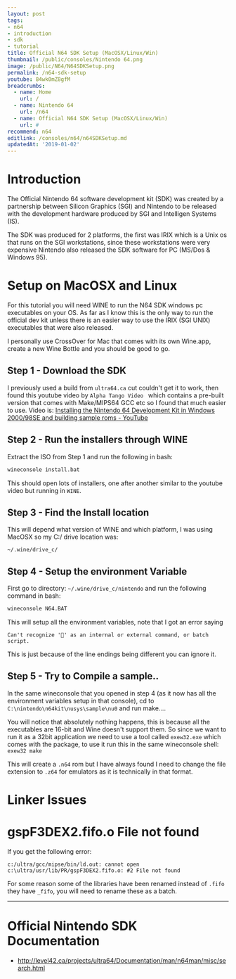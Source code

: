 ```yaml
---
layout: post
tags: 
- n64
- introduction
- sdk
- tutorial
title: Official N64 SDK Setup (MacOSX/Linux/Win)
thumbnail: /public/consoles/Nintendo 64.png
image: /public/N64/N64SDKSetup.png
permalink: /n64-sdk-setup
youtube: 84wk0mZ8gfM
breadcrumbs:
  - name: Home
    url: /
  - name: Nintendo 64
    url: /n64
  - name: Official N64 SDK Setup (MacOSX/Linux/Win)
    url: #
recommend: n64
editlink: /consoles/n64/n64SDKSetup.md
updatedAt: '2019-01-02'
---
```


# Introduction
The Official Nintendo 64 software development kit (SDK) was created by a partnership between Silicon Graphics (SGI) and Nintendo to be released with the development hardware produced by SGI and Intelligen Systems (IS).

The SDK was produced for 2 platforms, the first was IRIX which is a Unix os that runs on the SGI workstations, since these workstations were very expensive Nintendo also released the SDK software for PC (MS/Dos & Windows 95). 

# Setup on MacOSX and Linux
For this tutorial you will need WINE to run the N64 SDK windows pc executables on your OS. As far as I know this is the only way to run the official dev  kit unless there is an easier way to use the IRIX (SGI UNIX) executables that were also released.

I personally use CrossOver for Mac that comes with its own Wine.app, create a new Wine Bottle and you should be good to go.

## Step 1 - Download the SDK
I previously used a build from `ultra64.ca` cut couldn't get it to work, then found this youtube video by `Alpha Tango Video
` which contains a pre-built version that comes with Make/MIPS64 GCC etc so I found that much easier to use. Video is: [Installing the Nintendo 64 Development Kit in Windows 2000/98SE and building sample roms - YouTube](https://www.youtube.com/watch?v=84wk0mZ8gfM)

## Step 2 - Run the installers through WINE
Extract the ISO from Step 1 and run the following in bash:
```bash
wineconsole install.bat
```

This should open lots of installers, one after another similar to the youtube video but running in `WINE`.

## Step 3 - Find the Install location
This will depend what version of WINE and which platform, I was using MacOSX so my C:/ drive location was:
```
~/.wine/drive_c/
```

## Step 4 - Setup the environment Variable
First go to directory: `~/.wine/drive_c/nintendo` and run the following command in bash:
```bash
wineconsole N64.BAT
```
This will setup all the environment variables, note that I got an error saying 
```
Can't recognize '' as an internal or external command, or batch script.
```
This is just because of the line endings being different you can ignore it.

## Step 5 - Try to Compile a sample..
In the same wineconsole that you opened in step 4 (as it now has all the environment variables setup in that console), cd to `C:\nintendo\n64kit\nusys\sample\nu0` and run make....

You will notice that absolutely nothing happens, this is because all the executables are 16-bit and Wine doesn't support them. So since we want to run it as a 32bit application we need to use a tool called `exew32.exe` which comes with the package, to use it run this in the same wineconsole shell:
`exew32 make`

This will create a `.n64` rom but I have always found I need to change the file extension to `.z64` for emulators as it is technically in that format.

# Linker Issues

# gspF3DEX2.fifo.o File not found
If you get the following error:
```
c:/ultra/gcc/mipse/bin/ld.out: cannot open c:\ultra/usr/lib/PR/gspF3DEX2.fifo.o: #2 File not found
```
For some reason some of the libraries have been renamed instead of `.fifo` they have `_fifo`, you will need to rename these as a batch.

---

# Official Nintendo SDK Documentation
* http://level42.ca/projects/ultra64/Documentation/man/n64man/misc/search.html 
